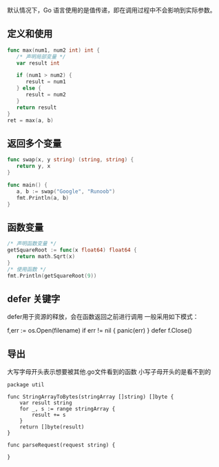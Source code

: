 默认情况下，Go 语言使用的是值传递，即在调用过程中不会影响到实际参数。
## 定义和使用
```go
func max(num1, num2 int) int {
   /* 声明局部变量 */
   var result int

   if (num1 > num2) {
      result = num1
   } else {
      result = num2
   }
   return result
}
ret = max(a, b)
```
## 返回多个变量
```go
func swap(x, y string) (string, string) {
   return y, x
}

func main() {
   a, b := swap("Google", "Runoob")
   fmt.Println(a, b)
}
```
## 函数变量
```go
/* 声明函数变量 */
getSquareRoot := func(x float64) float64 {
   return math.Sqrt(x)
}
/* 使用函数 */
fmt.Println(getSquareRoot(9))
```

## defer 关键字
defer用于资源的释放，会在函数返回之前进行调用
一般采用如下模式：

f,err := os.Open(filename)
if err != nil {
    panic(err)
}
defer f.Close()

## 导出
大写字母开头表示想要被其他.go文件看到的函数
小写子母开头的是看不到的
```golang
package util

func StringArrayToBytes(stringArray []string) []byte {
	var result string
	for _, s := range stringArray {
		result += s
	}
	return []byte(result)
}

func parseRequest(request string) {

}
```
